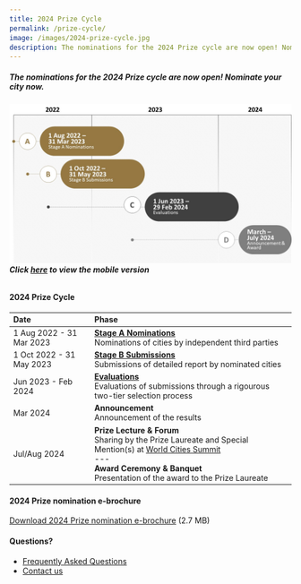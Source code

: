 ```yaml
---
title: 2024 Prize Cycle
permalink: /prize-cycle/
image: /images/2024-prize-cycle.jpg
description: The nominations for the 2024 Prize cycle are now open! Nominate your city now.
---
```


##### The nominations for the 2024 Prize cycle are now open! Nominate your city now. 

###### ![2024 Prize cycle](/images/2024-prize-cycle.jpg)**Click [here](/images/2024-prize-cycle-mobile.jpg/) to view the mobile version**

#### **2024 Prize Cycle**

| Date | Phase |
| :--- | :--- |
| 1 Aug 2022 - 31 Mar 2023 | **[Stage A Nominations](/stage-a/)** <br> Nominations of cities by independent third parties |
| 1 Oct 2022 - 31 May 2023 | **[Stage B Submissions](/stage-b/)** <br> Submissions of detailed report by nominated cities |
| Jun 2023 - Feb 2024 | **[Evaluations](/evaluations/)** <br> Evaluations of submissions through a rigourous two-tier selection process |
| Mar 2024 | **Announcement** <br> Announcement of the results |
| Jul/Aug 2024 | **Prize Lecture & Forum** <br> Sharing by the Prize Laureate and Special Mention(s) at [World Cities Summit](https://www.worldcitiessummit.com.sg) <br> --- <br> **Award Ceremony & Banquet** <br> Presentation of the award to the Prize Laureate |

#### **2024 Prize nomination e-brochure**

[Download 2024 Prize nomination e-brochure](/documents/2024-prize-nomination-brochure.pdf/) (2.7 MB)

#### **Questions?**

- [Frequently Asked Questions](/faq/)
- [Contact us](/feedback/)
